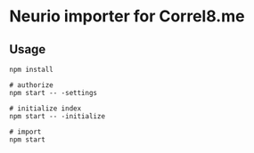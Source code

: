 # Neurio importer for Correl8.me

## Usage

    npm install

    # authorize
    npm start -- -settings

    # initialize index
    npm start -- -initialize

    # import
    npm start
